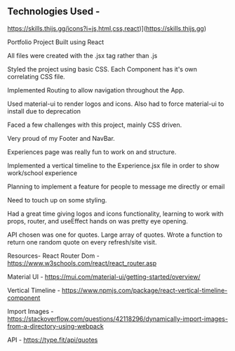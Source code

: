 ## Technologies Used -
https://skills.thijs.gg/icons?i=js,html,css,react)](https://skills.thijs.gg)


Portfolio Project Built using React 

All files were created with the .jsx tag rather than .js 

Styled the project using basic CSS. Each Component has it's own correlating CSS file. 

Implemented Routing to allow navigation throughout the App. 

Used material-ui to render logos and icons. 
Also had to force material-ui to install due to deprecation

Faced a few challenges with this project, mainly CSS driven.

Very proud of my Footer and NavBar.

Experiences page was really fun to work on and structure. 


Implemented a vertical timeline to the Experience.jsx file in order to show work/school experience

Planning to implement a feature for people to message me directly or email

Need to touch up on some styling. 

Had a great time giving logos and icons functionality, learning to work with props, router, and useEffect hands on was pretty eye opening.

API chosen was one for quotes. Large array of quotes. Wrote a function to return one random quote on every refresh/site visit.


Resources-
React Router Dom - https://www.w3schools.com/react/react_router.asp

Material UI - https://mui.com/material-ui/getting-started/overview/

Vertical Timeline - https://www.npmjs.com/package/react-vertical-timeline-component

Import Images - https://stackoverflow.com/questions/42118296/dynamically-import-images-from-a-directory-using-webpack


API - https://type.fit/api/quotes

